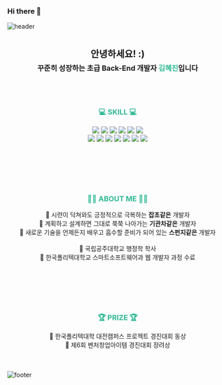 ### Hi there 👋

<!--
**whydontw/whydontw** is a ✨ _special_ ✨ repository because its `README.md` (this file) appears on your GitHub profile.

Here are some ideas to get you started:

- 🔭 I’m currently working on ...
- 🌱 I’m currently learning ...
- 👯 I’m looking to collaborate on ...
- 🤔 I’m looking for help with ...
- 💬 Ask me about ...
- 📫 How to reach me: ...
- 😄 Pronouns: ...
- ⚡ Fun fact: ...
-->


![header](https://capsule-render.vercel.app/api?type=slice&color=timeAuto&height=300&section=header&text=Welcome!%20Hyejin's%20Github&fontSize=60&fontcolor=black)

<div style="margin:50px auto 50px auto; text-align: center;">
    <div style="line-height: 70%">
        <h2>안녕하세요! :)</h2>
        <h3>꾸준히 성장하는 초급 Back-End 개발자 <span style="color: rgb(47, 184, 149); font-size: 1em;"><strong>김혜진</strong></span>입니다</h3>
    </div>
    <br>
    <div style="margin: 50px auto;">
        <h3><strong style="color: rgb(47, 184, 149);">💻 SKILL 💻</strong></h3>
        <img src="https://img.shields.io/badge/JAVA-007396?style=flat-square&logo=java&logoColor=white"> 
        <img src="https://img.shields.io/badge/Spring-6DB33F?style=flat-square&logo=spring&logoColor=white">
        <img src="https://img.shields.io/badge/HTML5-E34F26?style=flat-square&logo=html5&logoColor=white"> 
        <img src="https://img.shields.io/badge/CSS3-1572B6?style=flat-square&logo=css3&logoColor=white"> 
        <img src="https://img.shields.io/badge/Javascript-F7DF1E?style=flat-square&logo=javascript&logoColor=black">
        <img src="https://img.shields.io/badge/jquery-0769AD?style=flat-square&logo=jquery&logoColor=white">
        <br>
        <img src="https://img.shields.io/badge/oracle-F80000?style=flat-square&logo=oracle&logoColor=white"> 
        <img src="https://img.shields.io/badge/mariaDB-003545?style=flat-square&logo=mariaDB&logoColor=white">
        <img src="https://img.shields.io/badge/bootstrap-7952B3?style=flat-square&logo=bootstrap&logoColor=white">
        <img src="https://img.shields.io/badge/apache tomcat-F8DC75?style=flat-square&logo=apachetomcat&logoColor=black">
        <img src="https://img.shields.io/badge/github-181717?style=flat-square&logo=github&logoColor=white">
        <img src="https://img.shields.io/badge/git-F05032?style=flat-square&logo=git&logoColor=white">
        <img src="https://img.shields.io/badge/Adobe Photoshop-31A8FF?style=flat-square&logo=Adobe Photoshop&logoColor=white">
    </div>
    <br>
    <div style="margin: 50px auto;">
        <h3><strong style="color: rgb(47, 184, 149);">👩‍💻 ABOUT ME 👩‍💻</strong></h3>
        🔸 시련이 닥쳐와도 긍정적으로 극복하는 <strong>잡초같은</strong> 개발자<br>
        🔸 계획하고 설계하면 그대로 쭉쭉 나아가는 <strong>기관차같은</strong> 개발자<br>
        🔸 새로운 기술을 언제든지 배우고 흡수할 준비가 되어 있는 <strong>스펀지같은</strong> 개발자<br><br>
        🔸 국립공주대학교 행정학 학사<br>
        🔸 한국폴리텍대학교 스마트소프트웨어과 웹 개발자 과정 수료
    </div>
    <br>
    <div style="margin: 50px auto;">
        <h3><strong style="color: rgb(47, 184, 149);">🏆 PRIZE 🏆</strong></h3>
        🔹 한국폴리텍대학 대전캠퍼스 프로젝트 경진대회 동상<br>
        🔹 제6회 벤처창업아이템 경진대회 장려상
    </div>
</div>

![footer](https://capsule-render.vercel.app/api?type=slice&color=timeAuto&height=300&section=footer&fontSize=60)
